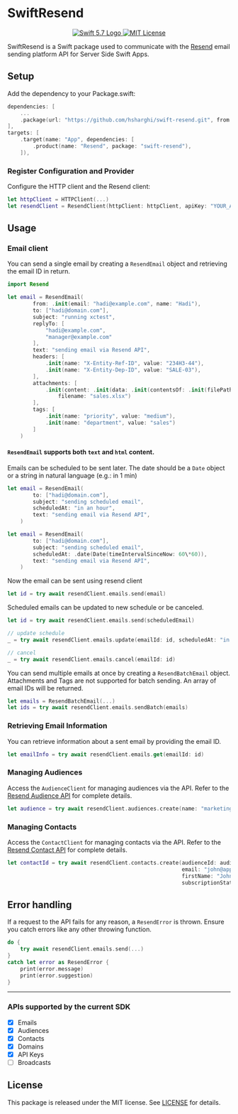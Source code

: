 # SwiftResend

<p align="center">
    <a href="https://swift.org">
        <img src="http://img.shields.io/badge/Swift-5.7-brightgreen.svg" alt="Swift 5.7 Logo">
    </a>
    <a href="https://raw.githubusercontent.com/lloople/vapor-maker-commands/main/LICENSE">
        <img src="https://img.shields.io/badge/license-MIT-blue.svg" alt="MIT License">
    </a>
</p>

SwiftResend is a Swift package used to communicate with the [Resend](https://resend.com) email sending platform API for Server Side Swift Apps.

## Setup
Add the dependency to your Package.swift:

~~~~swift
dependencies: [
	...
	.package(url: "https://github.com/hsharghi/swift-resend.git", from: "1.0.0")
],
targets: [
    .target(name: "App", dependencies: [
        .product(name: "Resend", package: "swift-resend"),
    ]),
~~~~

### Register Configuration and Provider
Configure the HTTP client and the Resend client:

~~~~swift
let httpClient = HTTPClient(...)
let resendClient = ResendClient(httpClient: httpClient, apiKey: "YOUR_API_KEY")
~~~~

## Usage
### Email client

You can send a single email by creating a `ResendEmail` object and retrieving the email ID in return.

~~~~swift
import Resend

let email = ResendEmail(
        from: .init(email: "hadi@example.com", name: "Hadi"),
        to: ["hadi@domain.com"],
        subject: "running xctest",
        replyTo: [
            "hadi@example.com",
            "manager@example.com"
        ],
        text: "sending email via Resend API",
        headers: [
            .init(name: "X-Entity-Ref-ID", value: "234H3-44"),
            .init(name: "X-Entity-Dep-ID", value: "SALE-03"),
        ],
        attachments: [
            .init(content: .init(data: .init(contentsOf: .init(filePath: "path/to/a/file"))),
                filename: "sales.xlsx")
        ],
        tags: [
            .init(name: "priority", value: "medium"),
            .init(name: "department", value: "sales")
        ]
    )
~~~~
#### `ResendEmail` supports both `text` and `html` content.

Emails can be scheduled to be sent later. The date should be a `Date` object or a string in natural language (e.g.: in 1 min)

~~~~swift
let email = ResendEmail(
        to: ["hadi@domain.com"],
        subject: "sending scheduled email",
        scheduledAt: "in an hour",
        text: "sending email via Resend API",
    )

let email = ResendEmail(
        to: ["hadi@domain.com"],
        subject: "sending scheduled email",
        scheduledAt: .date(Date(timeIntervalSinceNow: 60\*60)),
        text: "sending email via Resend API",
    )
~~~~

Now the email can be sent using resend client

~~~~swift
let id = try await resendClient.emails.send(email)
~~~~

Scheduled emails can be updated to new schedule or be canceled.
~~~~swift
let id = try await resendClient.emails.send(scheduledEmail)

// update schedule 
_ = try await resendClient.emails.update(emailId: id, scheduledAt: "in 5 hours")

// cancel 
_ = try await resendClient.emails.cancel(emailId: id)
~~~~

You can send multiple emails at once by creating a `ResendBatchEmail` object. 
Attachments and Tags are not supported for batch sending. 
An array of email IDs will be returned.


~~~~swift
let emails = ResendBatchEmail(...)
let ids = try await resendClient.emails.sendBatch(emails)
~~~~

### Retrieving Email Information
You can retrieve information about a sent email by providing the email ID.

~~~~swift
let emailInfo = try await resendClient.emails.get(emailId: id)
~~~~


### Managing Audiences

Access the `AudienceClient` for managing audiences via the API. Refer to the [Resend Audience API](https://resend.com/docs/api-reference/audiences) for complete details.
~~~~swift
let audience = try await resendClient.audiences.create(name: "marketing")
~~~~

### Managing Contacts

Access the `ContactClient` for managing contacts via the API. Refer to the [Resend Contact API](https://resend.com/docs/api-reference/contacts) for complete details.
~~~~swift
let contactId = try await resendClient.contacts.create(audienceId: audience.id,
                                                       email: "john@apple.com",
                                                       firstName: "John",
                                                       subscriptionStatus: true)
~~~~

## Error handling
If a request to the API fails for any reason, a `ResendError` is thrown. Ensure you catch errors like any other throwing function.


~~~~swift
do {
    try await resendClient.emails.send(...)
}
catch let error as ResendError {
    print(error.message)
    print(error.suggestion)
}
~~~~

---

### APIs supported by the current SDK

- [x] Emails
- [x] Audiences
- [x] Contacts
- [x] Domains
- [x] API Keys
- [ ] Broadcasts

## License

This package is released under the MIT license. See [LICENSE](https://github.com/hsharghi/swift-resend/blob/main/LICENSE) for details.


